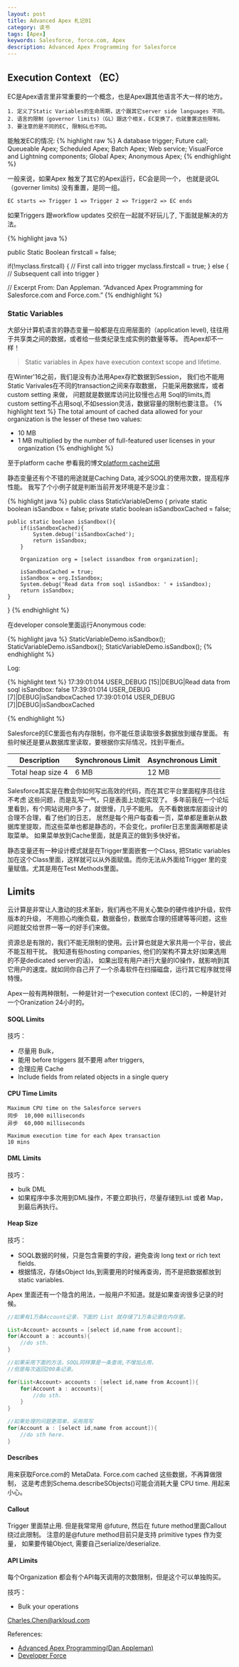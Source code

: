 ```yaml
---
layout: post
title: Advanced Apex 札记01
category: 读书
tags: [Apex] 
keywords: Salesforce, force.com, Apex
description: Advanced Apex Programming for Salesforce
---
```


## Execution Context （EC）

EC是Apex语言里非常重要的一个概念，也是Apex跟其他语言不大一样的地方。

    1. 定义了Static Variables的生命周期，这个跟其它server side languages 不同。
    2. 语言的限制（governor limits)（GL）跟这个相关，EC变换了，也就重置这些限制。
    3. 要注意的是不同的EC, 限制GL也不同。


能触发EC的情况:
{% highlight raw %}
	A database trigger;
	Future call;
	Queueable Apex;
	Scheduled Apex;
	Batch Apex;
	Web service;
	VisualForce and Lightning components;
	Global Apex;
	Anonymous Apex;
{% endhighlight %}

一般来说，如果Apex 触发了其它的Apex运行，EC会是同一个，
也就是说GL（governer limits) 没有重置，是同一组。

	EC starts => Trigger 1 => Trigger 2 => Trigger2 => EC ends


 如果Triggers 跟workflow updates 交织在一起就不好玩儿了,
 下面就是解决的方法。

{% highlight java %}

public Static Boolean firstcall = false;


if(!myclass.firstcall)
{
        // First call into trigger
        myclass.firstcall = true;
}
else
{
        // Subsequent call into trigger
}

// Excerpt From: Dan Appleman. “Advanced Apex Programming for Salesforce.com and Force.com.”
{% endhighlight %}


### Static Variables

大部分计算机语言的静态变量一般都是在应用层面的（application level),
往往用于共享类之间的数据，或者给一些类纪录生成实例的数量等等。
而Apex却不一样！ 

> Static variables in Apex have execution context scope and lifetime.

在Winter'16之前，我们是没有办法用Apex存贮数据到Session，
我们也不能用Static Varivales在不同的transaction之间来存取数据，
只能采用数据库，或者custom setting 来做， 问题就是数据库访问比较慢也占用
Soql的limits,而custom setting不占用soql,不如session灵活，数据容量的限制也要注意。
{% highlight text %}
The total amount of cached data allowed for your organization is the lesser of these two values:
* 10 MB
* 1 MB multiplied by the number of full-featured user licenses in your organization
{% endhighlight %}

至于platform cache 参看我的博文[platform cache试用](http://blog.arkloud.com/2016/03/14/sfdc-platform-cache.html)

静态变量还有个不错的用途就是Caching Data, 减少SOQL的使用次数，提高程序性能。
我写了个小例子就是判断当前开发环境是不是沙盒：

{% highlight java %}
public class StaticVariableDemo {
	private static boolean isSandbox = false;
    private static boolean isSandboxCached = false;
    
    public static boolean isSandbox(){
        if(isSandboxCached){
            System.debug('isSandboxCached');
            return isSandbox;
        }
        
        Organization org = [select issandbox from organization];
       
        isSandboxCached = true;
        isSandbox = org.IsSandbox;
        System.debug('Read data from soql isSandbox: ' + isSandbox);
        return isSandbox;
    }
}
{% endhighlight %}

在developer console里面运行Anonymous code:

{% highlight java %}
StaticVariableDemo.isSandbox();
StaticVariableDemo.isSandbox();
StaticVariableDemo.isSandbox();
{% endhighlight %}

Log:

{% highlight text %}
17:39:01:014 USER_DEBUG [15]|DEBUG|Read data from soql isSandbox: false
17:39:01:014 USER_DEBUG [7]|DEBUG|isSandboxCached
17:39:01:014 USER_DEBUG [7]|DEBUG|isSandboxCached

{% endhighlight %}

Salesforce的EC里面也有内存限制，你不能任意读取很多数据放到缓存里面。
有些时候还是要从数据库里读取，要根据你实际情况，找到平衡点。

| Description      | Synchronous Limit | Asynchronous Limit  |
| ---------------- | ----------------- | ------------------- |
| Total heap size 4|              6 MB |               12 MB |



Salesforce其实是在教会你如何写出高效的代码，而在其它平台里面程序员往往不考虑
这些问题，而是乱写一气，只是表面上功能实现了。
多年前我在一个论坛里看到，有个网站说用户多了，就很慢，几乎不能用。
先不看数据库层面设计的合理不合理，看了他们的日志，
居然是每个用户每查看一页，菜单都是重新从数据库里提取，而这些菜单也都是静态的，不会变化，profiler日志里面满眼都是读取菜单。
如果菜单放到Cache里面，就是真正的做到多快好省。

静态变量还有一种设计模式就是在Trigger里面嵌套一个Class, 把Static variables 加在这个Class里面，这样就可以从外面赋值。而你无法从外面给Trigger
里的变量赋值。尤其是用在Test Methods里面。

## Limits

云计算是非常让人激动的技术革新，我们再也不用关心繁杂的硬件维护升级，软件版本的升级，
不用担心均衡负载，数据备份，数据库合理的搭建等等问题，这些问题就交给世界一等一的好手们来做。

资源总是有限的，我们不能无限制的使用。云计算也就是大家共用一个平台，彼此不能互相干扰。
我知道有些hosting companies, 他们的架构不算太好(如果选用的不是dedicated server的话)，
如果出现有用户进行大量的IO操作，就影响到其它用户的速度。就如同你自己开了一个杀毒软件在扫描磁盘，运行其它程序就觉得特慢。

Apex一般有两种限制，一种是针对一个execution context (EC)的，一种是针对一个Oranization 24小时的。

#### SOQL Limits

技巧：

* 尽量用 Bulk，
* 能用 before triggers 就不要用 after triggers, 
* 合理应用 Cache  
* Include fields from related objects in a single query

#### CPU Time Limits

``` text
Maximum CPU time on the Salesforce servers
同步	10,000 milliseconds	
异步	60,000 milliseconds

Maximum execution time for each Apex transaction
10 mins
```


#### DML Limits

技巧：
*  bulk DML
*  如果程序中多次用到DML操作，不要立即执行，尽量存储到List 或者 Map， 到最后再执行。

#### Heap Size

技巧：
* SOQL数据的时候，只是包含需要的字段，避免查询 long text or rich text fields.
* 根据情况，存储sObject Ids,到需要用的时候再查询，而不是把数据都放到static variables.

Apex 里面还有一个隐含的用法，一般用户不知道。就是如果查询很多记录的时候。

``` java
//如果有1万条Account记录，下面的 List 就存储了1万条记录在内存里。

List<Account> accounts = [select id,name from account];
for(Account a : accounts){
	//do sth.
}

//如果采用下面的方法，SOQL同样算是一条查询,不增加占用，
//但是每次返回200条记录。

for(List<Account> accounts : [select id,name from Account]){
	for(Account a : accounts){
		//do sth.
	}
}

//如果处理的问题更简单，采用简写
for(Account a : [select id,name from account]){
	//do sth here.
}

```

#### Describes 

用来获取Force.com的 MetaData. Force.com cached 这些数据，不再算做限制，
这是考虑到Schema.describeSObjects()可能会消耗大量 CPU time. 用起来小心。

#### Callout

Trigger 里面禁止用.
但是我常常用 @future, 然后在 future method里面Callout绕过此限制。
注意的是@future method目前只是支持 primitive types 作为变量，
如果要传输Object, 需要自己serialize/deserialize.

#### API Limits

每个Organization 都会有个API每天调用的次数限制，但是这个可以单独购买。

技巧：
* Bulk your operations


Charles.Chen@arkloud.com

References:

* [Advanced Apex Programming(Dan Appleman)](http://advancedapex.com/)
* [Developer Force](http://developer.force.com)